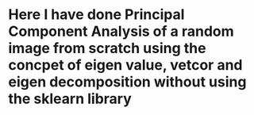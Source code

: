 # Here I have done Principal Component Analysis of a random image from scratch using the concpet of eigen value, vetcor and eigen decomposition without using the sklearn library
